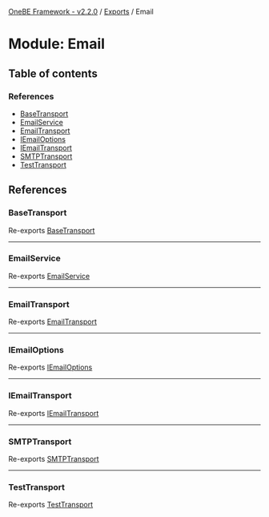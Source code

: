[OneBE Framework - v2.2.0](../README.md) / [Exports](../modules.md) / Email

# Module: Email

## Table of contents

### References

- [BaseTransport](Email.md#basetransport)
- [EmailService](Email.md#emailservice)
- [EmailTransport](Email.md#emailtransport)
- [IEmailOptions](Email.md#iemailoptions)
- [IEmailTransport](Email.md#iemailtransport)
- [SMTPTransport](Email.md#smtptransport)
- [TestTransport](Email.md#testtransport)

## References

### BaseTransport

Re-exports [BaseTransport](../classes/Email_Transports_BaseTransport.BaseTransport.md)

___

### EmailService

Re-exports [EmailService](../classes/Email_EmailService.EmailService.md)

___

### EmailTransport

Re-exports [EmailTransport](../enums/Email_EmailTransport.EmailTransport.md)

___

### IEmailOptions

Re-exports [IEmailOptions](../interfaces/Email_Transports_IEmailTransport.IEmailOptions.md)

___

### IEmailTransport

Re-exports [IEmailTransport](../interfaces/Email_Transports_IEmailTransport.IEmailTransport.md)

___

### SMTPTransport

Re-exports [SMTPTransport](../classes/Email_Transports_SMTPTransport.SMTPTransport.md)

___

### TestTransport

Re-exports [TestTransport](../classes/Email_Transports_TestTransport.TestTransport.md)
